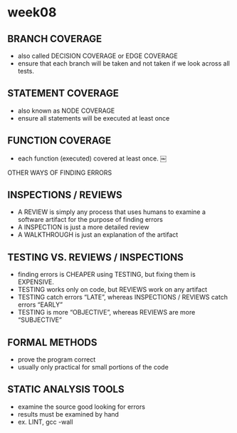 # week08

## BRANCH COVERAGE
- also called DECISION COVERAGE or EDGE COVERAGE
- ensure that each branch will be taken and not taken if we look across all tests.


## STATEMENT COVERAGE
- also known as NODE COVERAGE
- ensure all statements will be executed at least once 

## FUNCTION COVERAGE
- each function (executed) covered at least once.
￼

OTHER WAYS OF FINDING ERRORS

## INSPECTIONS / REVIEWS
* A REVIEW is simply any process that uses humans to examine a software artifact for the purpose of finding errors
* A INSPECTION is just a more detailed review
* A WALKTHROUGH is just an explanation of the artifact


## TESTING VS. REVIEWS / INSPECTIONS
- finding errors is CHEAPER using TESTING, but fixing them is EXPENSIVE.
- TESTING works only on code, but REVIEWS work on any artifact
- TESTING catch errors “LATE”, whereas INSPECTIONS / REVIEWS catch errors “EARLY”
- TESTING is more “OBJECTIVE”, whereas REVIEWS are more “SUBJECTIVE”


## FORMAL METHODS
- prove the program correct
- usually only practical for small portions of the code


## STATIC ANALYSIS TOOLS
- examine the source good looking for errors
- results must be examined by hand
- ex. LINT, gcc -wall

